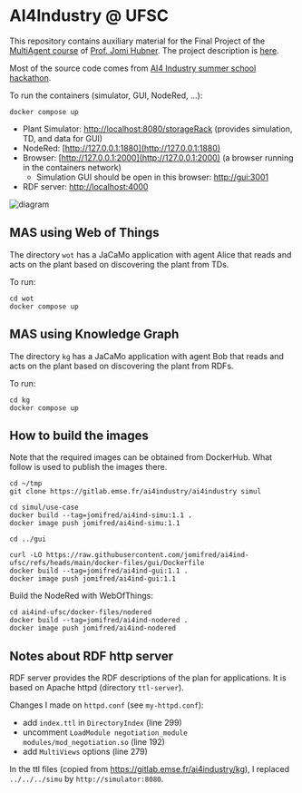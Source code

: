 # AI4Industry @ UFSC

This repository contains auxiliary material for the Final Project of the [MultiAgent course](https://jomifred.github.io/mas/) of [Prof. Jomi Hubner](https://jomifred.github.io). The project description is [here](https://docs.google.com/document/d/1W6TgXikrYhW47doUN8UX8MfEgXsF8KFMu-lcJAeMM9Q/edit?usp=sharing).

Most of the source code comes from [AI4 Industry summer school hackathon](https://gitlab.emse.fr/ai4industry/hackathon/-/wikis/home).

To run the containers (simulator, GUI, NodeRed, ...):

```
docker compose up
```

- Plant Simulator: [http://localhost:8080/storageRack](http://localhost:8080/storageRack) (provides simulation, TD, and data for GUI)
- NodeRed: [http://127.0.0.1:1880](http://127.0.0.1:1880)
- Browser: [http://127.0.0.1:2000](http://127.0.0.1:2000) (a browser running in the containers network)
    - Simulation GUI should be open in this browser: [http://gui:3001](http://gui:3001)
- RDF server: [http://localhost:4000](http://localhost:4000)

![diagram](https://www.plantuml.com/plantuml/svg/XL7DQiCm3BxhAKHEWr7cDeCMdxgH3NPODzBSGWzkxNPcZbriPpsClViS9-rS2EnYOKdVZwIbyypwjb7WFgK-CiiQr8OB9uuu9m0WjHTsptO2iwf0kY0BaY5pkAuAg9riMiMyiHkSn0n0VMXb-DsG2QPbYXdD2ScpqB6rvkI47ReYu5oVPbUAT4P8B_Vu_bPM4DyWTQ48WbRiFDC79P0TXFOElm6mPahknBYFghWjdzPL1fWeDL9pfFbiFejo3wylgoAX6HBZaBnts4DYY1RDTWCnZDheBC3FrRHbyOpq_Znn-CMPQ-zL6FKhBkmlc_0c3RHh0AYx4w8L_9yDNErwkXXEkogBg374e9hm1VXUcHDoiH_1txNoJD5VB7LooNOadBcFhM6M1vQbqBnjr2y0)

<!-- @startuml
skinparam nodesep 70


interface "TD :8080" as STD
[simulator] - STD


[gui] -(0- [simulator] : ":3003"

[browser] -(0- [gui] : ":3001"

interface ":2000" as BPORT
BPORT - [browser]


rectangle agents {

 [alice] -(0- [simulator] : "TD+REST"
 interface "mind :3272" as AMIND
 [alice] - AMIND

 interface "mind :3273" as BMIND
 BMIND - [bob]
 [bob] -(0- [simulator] : REST
}

interface "RDF :4000" as RDFPORT
[ttlserver] - RDFPORT
[bob] -(0- [ttlserver] : RDF

[node red] -(0- [simulator] : "TD+REST"

interface ":1880" as NRDPORT
NRDPORT - [node red] : "flow def"

interface ":1880/ui" as NRDBPORT
[node red] - NRDBPORT : "dashboard"

@enduml -->

## MAS using Web of Things 

The directory `wot` has a JaCaMo application with agent Alice that reads and acts on the plant based on discovering the plant from TDs.

To run:

```
cd wot
docker compose up
```

## MAS using Knowledge Graph

The directory `kg` has a JaCaMo application with agent Bob that reads and acts on the plant based on discovering the plant from RDFs.

To run:

```
cd kg
docker compose up
```


## How to build the images

Note that the required images can be obtained from DockerHub. What follow is used to publish the images there.

```
cd ~/tmp
git clone https://gitlab.emse.fr/ai4industry/ai4industry simul

cd simul/use-case
docker build --tag=jomifred/ai4ind-simu:1.1 . 
docker image push jomifred/ai4ind-simu:1.1

cd ../gui

curl -LO https://raw.githubusercontent.com/jomifred/ai4ind-ufsc/refs/heads/main/docker-files/gui/Dockerfile
docker build --tag=jomifred/ai4ind-gui:1.1 . 
docker image push jomifred/ai4ind-gui:1.1
```

Build the NodeRed with WebOfThings:

```
cd ai4ind-ufsc/docker-files/nodered
docker build --tag=jomifred/ai4ind-nodered . 
docker image push jomifred/ai4ind-nodered
```

## Notes about RDF http server

RDF server provides the RDF descriptions of the plan for applications. It is based on Apache httpd (directory `ttl-server`).

Changes I made on `httpd.conf` (see `my-httpd.conf`):
- add `index.ttl` in `DirectoryIndex` (line 299)
- uncomment `LoadModule negotiation_module modules/mod_negotiation.so` (line 192)
- add `MultiViews` options (line 279) 

In the ttl files (copied from https://gitlab.emse.fr/ai4industry/kg), I replaced `../../../simu` by `http://simulator:8080`.
